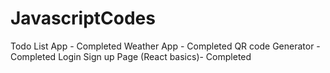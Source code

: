 # JavascriptCodes

Todo List App - Completed
Weather App - Completed
QR code Generator - Completed
Login Sign up Page (React basics)- Completed
